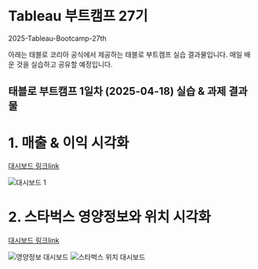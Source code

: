 # Tableau 부트캠프 27기
2025-Tableau-Bootcamp-27th

아래는 태블로 코리아 공식에서 제공하는 태블로 부트캠프 실습 결과물입니다.
매일 배운 것을 실습하고 공유할 예정입니다. 

태블로 부트캠프 1일차 (2025-04-18) 실습 & 과제 결과물 
- 

# 1. 매출 & 이익 시각화
   
[대시보드 링크link
](https://public.tableau.com/views/_17449521113340/1?:language=en-US&:sid=&:redirect=auth&:display_count=n&:origin=viz_share_link)

![대시보드 1](https://github.com/user-attachments/assets/64f89ae6-debb-4f73-86f2-9aa3ab0f8ae7)

# 2. 스타벅스 영양정보와 위치 시각화
[대시보드 링크link
](https://public.tableau.com/views/TableauBootcamp1_250418_2/sheet4?:language=en-US&:sid=&:redirect=auth&:display_count=n&:origin=viz_share_link)

![영양정보 대시보드](https://github.com/user-attachments/assets/9c6c5435-2136-49a9-93f7-5479d7ebd7e1)
![스타벅스 위치 대시보드](https://github.com/user-attachments/assets/9d858346-2be7-4f7e-8f44-a3e2a5620d40)
